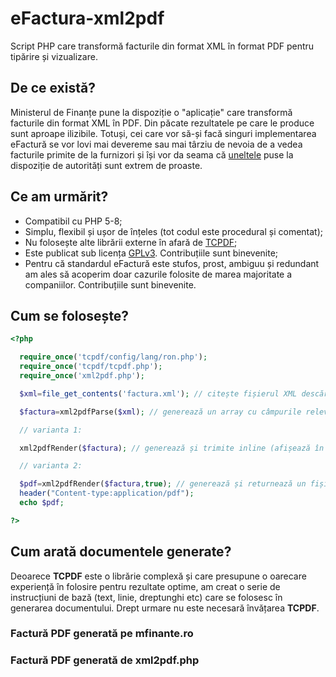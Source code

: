 # eFactura-xml2pdf
Script PHP care transformă facturile din format XML în format PDF pentru tipărire și vizualizare.
## De ce există?
Ministerul de Finanțe pune la dispoziție o "aplicație" care transformă facturile din format XML în PDF. Din păcate rezultatele pe care le produce sunt aproape ilizibile. Totuși, cei care vor să-și facă singuri implementarea eFactură se vor lovi mai devereme sau mai târziu de nevoia de a vedea facturile primite de la furnizori și își vor da seama că [uneltele](https://mfinante.gov.ro/ro/web/efactura/aplicatii-web-ro-efactura) puse la dispoziție de autorități sunt extrem de proaste.
## Ce am urmărit?
* Compatibil cu PHP 5-8;
* Simplu, flexibil și ușor de înțeles (tot codul este procedural și comentat);
* Nu folosește alte librării externe în afară de [TCPDF](https://github.com/tecnickcom/tcpdf);
* Este publicat sub licența [GPLv3](https://www.gnu.org/licenses/gpl-3.0.en.html). Contribuțiile sunt binevenite;
* Pentru că standardul eFactură este stufos, prost, ambiguu și redundant am ales să acoperim doar cazurile folosite de marea majoritate a companiilor. Contribuțiile sunt binevenite.
## Cum se folosește?
```php
<?php

  require_once('tcpdf/config/lang/ron.php');
  require_once('tcpdf/tcpdf.php');
  require_once('xml2pdf.php');

  $xml=file_get_contents('factura.xml'); // citește fișierul XML descărcat în prealabil prin API SPV

  $factura=xml2pdfParse($xml); // generează un array cu câmpurile relevante din factură

  // varianta 1:

  xml2pdfRender($factura); // generează și trimite inline (afișează în browser) un fișier PDF

  // varianta 2:

  $pdf=xml2pdfRender($factura,true); // generează și returnează un fișier PDF
  header("Content-type:application/pdf");
  echo $pdf;

?>
```
## Cum arată documentele generate?
Deoarece **TCPDF** este o librărie complexă și care presupune o oarecare experiență în folosire pentru rezultate optime, am creat o serie de instrucțiuni de bază (text, linie, dreptunghi etc) care se folosesc în generarea documentului. Drept urmare nu este necesară învățarea **TCPDF**.

### Factură PDF generată pe mfinante.ro

### Factură PDF generată de xml2pdf.php
